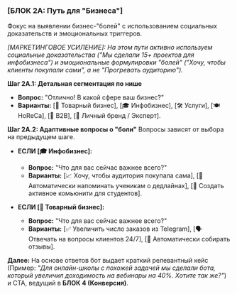 ### [БЛОК 2A: Путь для "Бизнеса"]
Фокус на выявлении бизнес-"болей" с использованием социальных доказательств и эмоциональных триггеров.

*_[МАРКЕТИНГОВОЕ УСИЛЕНИЕ]: На этом пути активно используем социальные доказательства ("Мы сделали 15+ проектов для инфобизнеса") и эмоциональные формулировки "болей" ("Хочу, чтобы клиенты покупали сами", а не "Прогревать аудиторию")._*

**Шаг 2A.1: Детальная сегментация по нише**
- **Вопрос:** "Отлично! В какой сфере ваш бизнес?"
- **Варианты:** [🛒 Товарный бизнес], [🎓 Инфобизнес], [🛠️ Услуги], [🍽️ HoReCa], [🏢 B2B], [👤 Личный бренд / Эксперт].

**Шаг 2A.2: Адаптивные вопросы о "боли"**
Вопросы зависят от выбора на предыдущем шаге.

- **ЕСЛИ [🎓 Инфобизнес]:**
    - **Вопрос:** "Что для вас сейчас важнее всего?"
    - **Варианты:** [📈 Хочу, чтобы аудитория покупала сама], [🔔 Автоматически напоминать ученикам о дедлайнах], [💬 Создать активное комьюнити для студентов].

- **ЕСЛИ [🛒 Товарный бизнес]:**
    - **Вопрос:** "Что для вас сейчас важнее всего?"
    - **Варианты:** [✅ Увеличить число заказов из Telegram], [🗣️ Отвечать на вопросы клиентов 24/7], [📢 Автоматически собирать отзывы].

**Далее:** На основе ответов бот выдает краткий релевантный кейс (Пример: *"Для онлайн-школы с похожей задачей мы сделали бота, который увеличил доходимость на вебинары на 40%. Хотите так же?"*) и CTA, ведущий в **БЛОК 4 (Конверсия)**.
